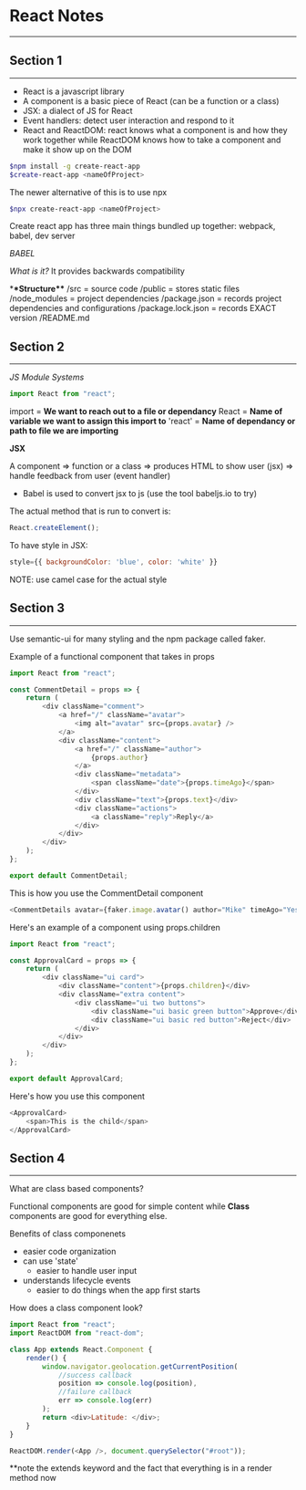 # React Notes

---

## Section 1

---

-   React is a javascript library
-   A component is a basic piece of React (can be a function or a class)
-   JSX: a dialect of JS for React
-   Event handlers: detect user interaction and respond to it
-   React and ReactDOM: react knows what a component is and how they work together while ReactDOM knows how to take a component and make it show up on the DOM

```sh
$npm install -g create-react-app
$create-react-app <nameOfProject>
```

The newer alternative of this is to use npx

```sh
$npx create-react-app <nameOfProject>
```

Create react app has three main things bundled up together: webpack, babel, dev server

_BABEL_

_What is it?_
It provides backwards compatibility

\***\*Structure\*\***
/src = source code
/public = stores static files
/node_modules = project dependencies
/package.json = records project dependencies and configurations
/package.lock.json = records EXACT version
/README.md

## Section 2

---

_JS Module Systems_

```js
import React from "react";
```

import = **We want to reach out to a file or dependancy**
React = **Name of variable we want to assign this import to**
'react' = **Name of dependancy or path to file we are importing**

**JSX**

A component => function or a class => produces HTML to show user (jsx) => handle feedback from user (event handler)

-   Babel is used to convert jsx to js (use the tool babeljs.io to try)

The actual method that is run to convert is:

```js
React.createElement();
```

To have style in JSX:

```js
style={{ backgroundColor: 'blue', color: 'white' }}
```

NOTE: use camel case for the actual style

## Section 3

---

Use semantic-ui for many styling and the npm package called faker.

Example of a functional component that takes in props

```js
import React from "react";

const CommentDetail = props => {
    return (
        <div className="comment">
            <a href="/" className="avatar">
                <img alt="avatar" src={props.avatar} />
            </a>
            <div className="content">
                <a href="/" className="author">
                    {props.author}
                </a>
                <div className="metadata">
                    <span className="date">{props.timeAgo}</span>
                </div>
                <div className="text">{props.text}</div>
                <div className="actions">
                    <a className="reply">Reply</a>
                </div>
            </div>
        </div>
    );
};

export default CommentDetail;
```

This is how you use the CommentDetail component

```js
<CommentDetails avatar={faker.image.avatar() author="Mike" timeAgo="Yesterday" text="Example text"}/>
```

Here's an example of a component using props.children

```js
import React from "react";

const ApprovalCard = props => {
    return (
        <div className="ui card">
            <div className="content">{props.children}</div>
            <div className="extra content">
                <div className="ui two buttons">
                    <div className="ui basic green button">Approve</div>
                    <div className="ui basic red button">Reject</div>
                </div>
            </div>
        </div>
    );
};

export default ApprovalCard;
```

Here's how you use this component

```js
<ApprovalCard>
    <span>This is the child</span>
</ApprovalCard>
```

## Section 4

---

What are class based components?

Functional components are good for simple content while **Class** components are good for everything else.

Benefits of class componenets

-   easier code organization
-   can use 'state'
    -   easier to handle user input
-   understands lifecycle events
    -   easier to do things when the app first starts

How does a class component look?

```js
import React from "react";
import ReactDOM from "react-dom";

class App extends React.Component {
    render() {
        window.navigator.geolocation.getCurrentPosition(
            //success callback
            position => console.log(position),
            //failure callback
            err => console.log(err)
        );
        return <div>Latitude: </div>;
    }
}

ReactDOM.render(<App />, document.querySelector("#root"));
```

\*\*note the extends keyword and the fact that everything is in a render method now
